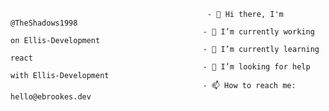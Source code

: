 
                                                - 👋 Hi there, I'm @TheShadows1998
                                               - 🔭 I’m currently working on Ellis-Development
                                               - 🌱 I’m currently learning react 
                                               - 🤔 I’m looking for help with Ellis-Development 
                                               - 📫 How to reach me: hello@ebrookes.dev    
